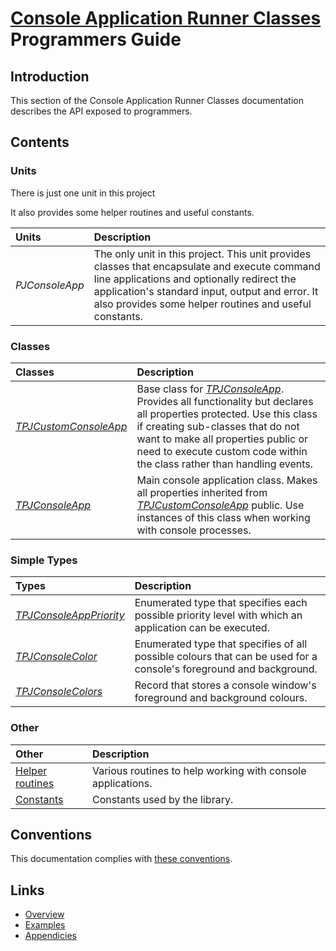 # [Console Application Runner Classes](../index.md) Programmers Guide

## Introduction

This section of the Console Application Runner Classes documentation describes the API exposed to programmers.

## Contents

### Units

There is just one unit in this project 

It also provides some helper routines and useful constants.

| Units | Description |
|:------|:------------|
| _PJConsoleApp_ | The only unit in this project. This unit provides classes that encapsulate and execute command line applications and optionally redirect the application's standard input, output and error. It also provides some helper routines and useful constants. |

### Classes

| Classes | Description |
|:--------|:------------|
| [_TPJCustomConsoleApp_](./API/TPJCustomConsoleApp.md) | Base class for [_TPJConsoleApp_](./API/TPJConsoleApp.md). Provides all functionality but declares all properties protected. Use this class if creating sub-classes that do not want to make all properties public or need to execute custom code within the class rather than handling events. |
| [_TPJConsoleApp_](./API/TPJConsoleApp.md) | Main console application class. Makes all properties inherited from [_TPJCustomConsoleApp_](./API/TPJCustomConsoleApp.md) public. Use instances of this class when working with console processes. |

### Simple Types

| Types | Description |
|:------|:------------|
| [_TPJConsoleAppPriority_](./API/TPJConsoleAppPriority.md) | Enumerated type that specifies each possible priority level with which an application can be executed. |
|  [_TPJConsoleColor_](./API/TPJConsoleColor.md) | Enumerated type that specifies of all possible colours that can be used for a console's foreground and background. |
| [_TPJConsoleColors_](./API/TPJConsoleColors.md) | Record that stores a console window's foreground and background colours. |

### Other

| Other | Description |
|:------|:------------|
| [Helper routines](./API/Routines.md) | Various routines to help working with console applications. |
| [Constants](./API/Constants.md) | Constants used by the library. |

## Conventions

This documentation complies with [these conventions](../../common/conventions.md).

## Links

* [Overview](./Overview.md)
* [Examples](./Examples.md)
* [Appendicies](./Appendices.md)
